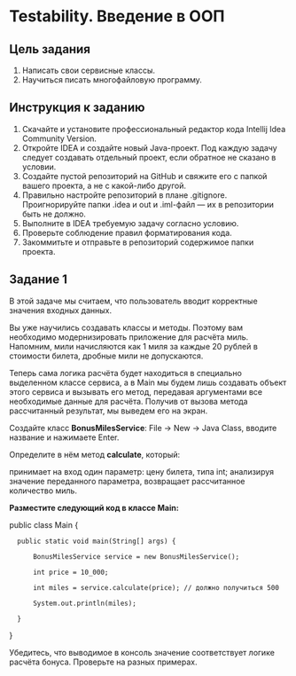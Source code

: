 # Testability. Введение в ООП

## Цель задания

1. Написать свои сервисные классы.
2. Научиться писать многофайловую программу.

## Инструкция к заданию

1. Скачайте и установите профессиональный редактор кода Intellij Idea Community Version.
2. Откройте IDEA и создайте новый Java-проект. Под каждую задачу следует создавать отдельный проект, если обратное не сказано в условии.
3. Создайте пустой репозиторий на GitHub и свяжите его с папкой вашего проекта, а не с какой-либо другой.
4. Правильно настройте репозиторий в плане .gitignore. Проигнорируйте папки .idea и out и .iml-файл — их в репозитории быть не должно.
5. Выполните в IDEA требуемую задачу согласно условию.
6. Проверьте соблюдение правил форматирования кода.
7. Закоммитьте и отправьте в репозиторий содержимое папки проекта.

## Задание 1 

В этой задаче мы считаем, что пользователь вводит корректные значения входных данных.

Вы уже научились создавать классы и методы. Поэтому вам необходимо модернизировать приложение для расчёта миль. Напомним, мили начисляются как 1 миля за каждые 20 рублей в стоимости билета, дробные мили не допускаются.

Теперь сама логика расчёта будет находиться в специально выделенном классе сервиса, а в Main мы будем лишь создавать объект этого сервиса и вызывать его метод, передавая аргументами все необходимые данные для расчёта. Получив от вызова метода рассчитанный результат, мы выведем его на экран.

Создайте класс <b>BonusMilesService</b>: File -> New -> Java Class, вводите название и нажимаете Enter.

Определите в нём метод <b>calculate</b>, который:

принимает на вход один параметр: цену билета, типа int;
анализируя значение переданного параметра, возвращает рассчитанное количество миль.

<b>Разместите следующий код в классе Main:</b>  

  public class Main {   
  
      public static void main(String[] args) {  
      
          BonusMilesService service = new BonusMilesService();  
          
          int price = 10_000;  
          
          int miles = service.calculate(price); // должно получиться 500  
          
          System.out.println(miles);  
          
      }  
      
  }   
  
Убедитесь, что выводимое в консоль значение соответствует логике расчёта бонуса. Проверьте на разных примерах.

